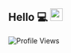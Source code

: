 ## Hello 💻 <img src="https://media.giphy.com/media/hvRJCLFzcasrR4ia7z/giphy.gif" width="25px">


![Profile Views](http://estruyf-github.azurewebsites.net/api/VisitorHit?user=estruyf&repo=github-visitors-badge&countColorcountColor&countColor=%237B1E7A)
